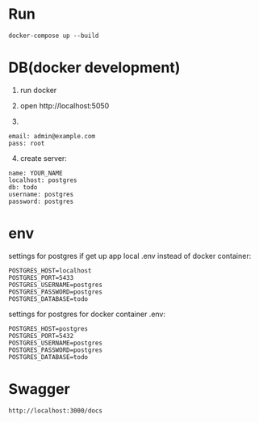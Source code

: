 # Run
```
docker-compose up --build
```

# DB(docker development)
1. run docker
2. open http://localhost:5050

3. 
```
email: admin@example.com
pass: root
```

4. create server:
```
name: YOUR_NAME
localhost: postgres
db: todo
username: postgres
password: postgres
```

# env
settings for postgres if get up app local .env instead of docker container:
```
POSTGRES_HOST=localhost
POSTGRES_PORT=5433
POSTGRES_USERNAME=postgres
POSTGRES_PASSWORD=postgres
POSTGRES_DATABASE=todo
```

settings for postgres for docker container .env:
```
POSTGRES_HOST=postgres
POSTGRES_PORT=5432
POSTGRES_USERNAME=postgres
POSTGRES_PASSWORD=postgres
POSTGRES_DATABASE=todo
```

# Swagger
```
http://localhost:3000/docs
```